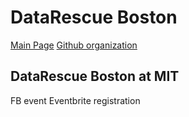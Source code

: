 # DataRescue Boston
[Main Page](datarescue-boston.github.io)
[Github organization](https://github.com/datarescue-boston)

## DataRescue Boston at MIT
FB event
Eventbrite registration
